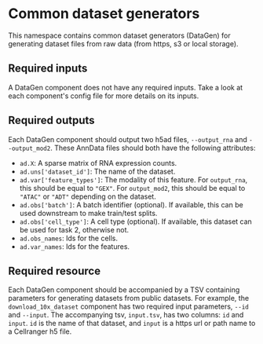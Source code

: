 # Common dataset generators

This namespace contains common dataset generators (DataGen) for generating dataset files from raw data (from https, s3 or local storage).

## Required inputs

A DataGen component does not have any required inputs. Take a look at each component's config file for more details on its inputs.

## Required outputs

Each DataGen component should output two h5ad files, `--output_rna` and `--output_mod2`. 
These AnnData files should both have the following attributes:

  * `ad.X`: A sparse matrix of RNA expression counts.
  * `ad.uns['dataset_id']`: The name of the dataset.
  * `ad.var['feature_types']`: The modality of this feature. For `output_rna`, this should be equal to `"GEX"`. For `output_mod2`, this should be equal to `"ATAC"` or `"ADT"` depending on the dataset.
  * `ad.obs['batch']`: A batch identifier (optional). If available, this can be used downstream to make train/test splits.
  * `ad.obs['cell_type']`: A cell type (optional). If available, this dataset can be used for task 2, otherwise not.
  * `ad.obs_names`: Ids for the cells.
  * `ad.var_names`: Ids for the features.

## Required resource

Each DataGen component should be accompanied by a TSV containing parameters for generating datasets from public datasets.
For example, the `download_10x_dataset` component has two required input parameters, `--id` and `--input`. The 
accompanying tsv, `input.tsv`, has two columns: `id` and `input`. `id` is the name of that dataset, and `input` is a 
https url or path name to a Cellranger h5 file.
